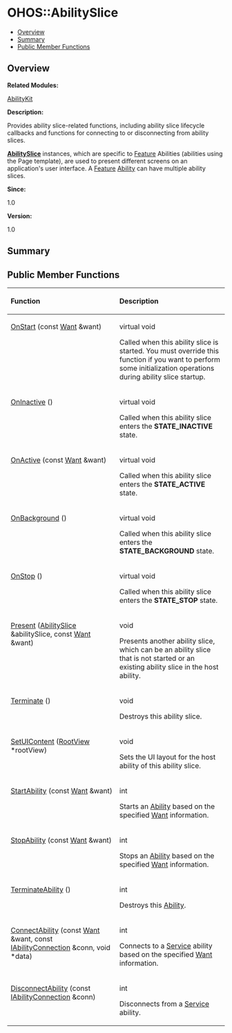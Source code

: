 # OHOS::AbilitySlice<a name="EN-US_TOPIC_0000001055078151"></a>

-   [Overview](#section991440798165632)
-   [Summary](#section1784243374165632)
-   [Public Member Functions](#pub-methods)

## **Overview**<a name="section991440798165632"></a>

**Related Modules:**

[AbilityKit](abilitykit.md)

**Description:**

Provides ability slice-related functions, including ability slice lifecycle callbacks and functions for connecting to or disconnecting from ability slices. 

**[AbilitySlice](ohos-abilityslice.md)**  instances, which are specific to  [Feature](feature.md)  Abilities \(abilities using the Page template\), are used to present different screens on an application's user interface. A  [Feature](feature.md) [Ability](ohos-ability.md)  can have multiple ability slices.

**Since:**

1.0

**Version:**

1.0

## **Summary**<a name="section1784243374165632"></a>

## Public Member Functions<a name="pub-methods"></a>

<a name="table1310247832165632"></a>
<table><thead align="left"><tr id="row2001493941165632"><th class="cellrowborder" valign="top" width="50%" id="mcps1.1.3.1.1"><p id="p1757671680165632"><a name="p1757671680165632"></a><a name="p1757671680165632"></a>Function</p>
</th>
<th class="cellrowborder" valign="top" width="50%" id="mcps1.1.3.1.2"><p id="p617608130165632"><a name="p617608130165632"></a><a name="p617608130165632"></a>Description</p>
</th>
</tr>
</thead>
<tbody><tr id="row1685784336165632"><td class="cellrowborder" valign="top" width="50%" headers="mcps1.1.3.1.1 "><p id="p1982217703165632"><a name="p1982217703165632"></a><a name="p1982217703165632"></a><a href="abilitykit.md#gad3ffda54b710b0b86e54bd6c13efae98">OnStart</a> (const <a href="want.md">Want</a> &amp;want)</p>
</td>
<td class="cellrowborder" valign="top" width="50%" headers="mcps1.1.3.1.2 "><p id="p20786846165632"><a name="p20786846165632"></a><a name="p20786846165632"></a>virtual void </p>
<p id="p1758823535165632"><a name="p1758823535165632"></a><a name="p1758823535165632"></a>Called when this ability slice is started. You must override this function if you want to perform some initialization operations during ability slice startup. </p>
</td>
</tr>
<tr id="row131398546165632"><td class="cellrowborder" valign="top" width="50%" headers="mcps1.1.3.1.1 "><p id="p471683453165632"><a name="p471683453165632"></a><a name="p471683453165632"></a><a href="abilitykit.md#gae050b00aa885765bb6808374be772615">OnInactive</a> ()</p>
</td>
<td class="cellrowborder" valign="top" width="50%" headers="mcps1.1.3.1.2 "><p id="p1498231072165632"><a name="p1498231072165632"></a><a name="p1498231072165632"></a>virtual void </p>
<p id="p709848377165632"><a name="p709848377165632"></a><a name="p709848377165632"></a>Called when this ability slice enters the <strong id="b137139134165632"><a name="b137139134165632"></a><a name="b137139134165632"></a>STATE_INACTIVE</strong> state. </p>
</td>
</tr>
<tr id="row820289857165632"><td class="cellrowborder" valign="top" width="50%" headers="mcps1.1.3.1.1 "><p id="p722714525165632"><a name="p722714525165632"></a><a name="p722714525165632"></a><a href="abilitykit.md#ga1a588eb6635e42979e18ac8013f9ea61">OnActive</a> (const <a href="want.md">Want</a> &amp;want)</p>
</td>
<td class="cellrowborder" valign="top" width="50%" headers="mcps1.1.3.1.2 "><p id="p1563053296165632"><a name="p1563053296165632"></a><a name="p1563053296165632"></a>virtual void </p>
<p id="p1594585548165632"><a name="p1594585548165632"></a><a name="p1594585548165632"></a>Called when this ability slice enters the <strong id="b948774542165632"><a name="b948774542165632"></a><a name="b948774542165632"></a>STATE_ACTIVE</strong> state. </p>
</td>
</tr>
<tr id="row1355310435165632"><td class="cellrowborder" valign="top" width="50%" headers="mcps1.1.3.1.1 "><p id="p690361143165632"><a name="p690361143165632"></a><a name="p690361143165632"></a><a href="abilitykit.md#ga19217479f8468b525460be156827a524">OnBackground</a> ()</p>
</td>
<td class="cellrowborder" valign="top" width="50%" headers="mcps1.1.3.1.2 "><p id="p124511161165632"><a name="p124511161165632"></a><a name="p124511161165632"></a>virtual void </p>
<p id="p133735619165632"><a name="p133735619165632"></a><a name="p133735619165632"></a>Called when this ability slice enters the <strong id="b1625504068165632"><a name="b1625504068165632"></a><a name="b1625504068165632"></a>STATE_BACKGROUND</strong> state. </p>
</td>
</tr>
<tr id="row780639063165632"><td class="cellrowborder" valign="top" width="50%" headers="mcps1.1.3.1.1 "><p id="p904341470165632"><a name="p904341470165632"></a><a name="p904341470165632"></a><a href="abilitykit.md#ga4e1556b780a1271e61328e659fc30eb9">OnStop</a> ()</p>
</td>
<td class="cellrowborder" valign="top" width="50%" headers="mcps1.1.3.1.2 "><p id="p1143701157165632"><a name="p1143701157165632"></a><a name="p1143701157165632"></a>virtual void </p>
<p id="p1892536984165632"><a name="p1892536984165632"></a><a name="p1892536984165632"></a>Called when this ability slice enters the <strong id="b1358579595165632"><a name="b1358579595165632"></a><a name="b1358579595165632"></a>STATE_STOP</strong> state. </p>
</td>
</tr>
<tr id="row387354776165632"><td class="cellrowborder" valign="top" width="50%" headers="mcps1.1.3.1.1 "><p id="p1982953502165632"><a name="p1982953502165632"></a><a name="p1982953502165632"></a><a href="abilitykit.md#gab2ec8b885edd0d5818b4c60541c1875f">Present</a> (<a href="ohos-abilityslice.md">AbilitySlice</a> &amp;abilitySlice, const <a href="want.md">Want</a> &amp;want)</p>
</td>
<td class="cellrowborder" valign="top" width="50%" headers="mcps1.1.3.1.2 "><p id="p259031923165632"><a name="p259031923165632"></a><a name="p259031923165632"></a>void </p>
<p id="p1110698678165632"><a name="p1110698678165632"></a><a name="p1110698678165632"></a>Presents another ability slice, which can be an ability slice that is not started or an existing ability slice in the host ability. </p>
</td>
</tr>
<tr id="row1537516923165632"><td class="cellrowborder" valign="top" width="50%" headers="mcps1.1.3.1.1 "><p id="p1020677965165632"><a name="p1020677965165632"></a><a name="p1020677965165632"></a><a href="abilitykit.md#gaf424e47c7980ff92093c6b7b75888639">Terminate</a> ()</p>
</td>
<td class="cellrowborder" valign="top" width="50%" headers="mcps1.1.3.1.2 "><p id="p427538382165632"><a name="p427538382165632"></a><a name="p427538382165632"></a>void </p>
<p id="p1341529894165632"><a name="p1341529894165632"></a><a name="p1341529894165632"></a>Destroys this ability slice. </p>
</td>
</tr>
<tr id="row525500963165632"><td class="cellrowborder" valign="top" width="50%" headers="mcps1.1.3.1.1 "><p id="p1385361314165632"><a name="p1385361314165632"></a><a name="p1385361314165632"></a><a href="abilitykit.md#ga050a81cda49edb471594447f8f4cdaac">SetUIContent</a> (<a href="ohos-rootview.md">RootView</a> *rootView)</p>
</td>
<td class="cellrowborder" valign="top" width="50%" headers="mcps1.1.3.1.2 "><p id="p947048116165632"><a name="p947048116165632"></a><a name="p947048116165632"></a>void </p>
<p id="p1472971149165632"><a name="p1472971149165632"></a><a name="p1472971149165632"></a>Sets the UI layout for the host ability of this ability slice. </p>
</td>
</tr>
<tr id="row885303241165632"><td class="cellrowborder" valign="top" width="50%" headers="mcps1.1.3.1.1 "><p id="p1132568666165632"><a name="p1132568666165632"></a><a name="p1132568666165632"></a><a href="abilitykit.md#gab11d708d5eaa1eca54828fa88625681a">StartAbility</a> (const <a href="want.md">Want</a> &amp;want)</p>
</td>
<td class="cellrowborder" valign="top" width="50%" headers="mcps1.1.3.1.2 "><p id="p43978903165632"><a name="p43978903165632"></a><a name="p43978903165632"></a>int </p>
<p id="p1609388168165632"><a name="p1609388168165632"></a><a name="p1609388168165632"></a>Starts an <a href="ohos-ability.md">Ability</a> based on the specified <a href="want.md">Want</a> information. </p>
</td>
</tr>
<tr id="row741632043165632"><td class="cellrowborder" valign="top" width="50%" headers="mcps1.1.3.1.1 "><p id="p1652029001165632"><a name="p1652029001165632"></a><a name="p1652029001165632"></a><a href="abilitykit.md#gadc670d5f6df0d485ee3062b70b3ffe99">StopAbility</a> (const <a href="want.md">Want</a> &amp;want)</p>
</td>
<td class="cellrowborder" valign="top" width="50%" headers="mcps1.1.3.1.2 "><p id="p660462495165632"><a name="p660462495165632"></a><a name="p660462495165632"></a>int </p>
<p id="p1819706708165632"><a name="p1819706708165632"></a><a name="p1819706708165632"></a>Stops an <a href="ohos-ability.md">Ability</a> based on the specified <a href="want.md">Want</a> information. </p>
</td>
</tr>
<tr id="row1224564837165632"><td class="cellrowborder" valign="top" width="50%" headers="mcps1.1.3.1.1 "><p id="p153470234165632"><a name="p153470234165632"></a><a name="p153470234165632"></a><a href="abilitykit.md#gac4a36f03c60fcbeca3b47192ccab1d24">TerminateAbility</a> ()</p>
</td>
<td class="cellrowborder" valign="top" width="50%" headers="mcps1.1.3.1.2 "><p id="p962298067165632"><a name="p962298067165632"></a><a name="p962298067165632"></a>int </p>
<p id="p516032728165632"><a name="p516032728165632"></a><a name="p516032728165632"></a>Destroys this <a href="ohos-ability.md">Ability</a>. </p>
</td>
</tr>
<tr id="row1889296978165632"><td class="cellrowborder" valign="top" width="50%" headers="mcps1.1.3.1.1 "><p id="p2097332298165632"><a name="p2097332298165632"></a><a name="p2097332298165632"></a><a href="abilitykit.md#ga4da460ac085a8da1c665f317fcde2ba1">ConnectAbility</a> (const <a href="want.md">Want</a> &amp;want, const <a href="iabilityconnection.md">IAbilityConnection</a> &amp;conn, void *data)</p>
</td>
<td class="cellrowborder" valign="top" width="50%" headers="mcps1.1.3.1.2 "><p id="p2114198848165632"><a name="p2114198848165632"></a><a name="p2114198848165632"></a>int </p>
<p id="p1922129766165632"><a name="p1922129766165632"></a><a name="p1922129766165632"></a>Connects to a <a href="service.md">Service</a> ability based on the specified <a href="want.md">Want</a> information. </p>
</td>
</tr>
<tr id="row122713973165632"><td class="cellrowborder" valign="top" width="50%" headers="mcps1.1.3.1.1 "><p id="p1497192347165632"><a name="p1497192347165632"></a><a name="p1497192347165632"></a><a href="abilitykit.md#ga1d9023597a9889dbb4015565a10f3470">DisconnectAbility</a> (const <a href="iabilityconnection.md">IAbilityConnection</a> &amp;conn)</p>
</td>
<td class="cellrowborder" valign="top" width="50%" headers="mcps1.1.3.1.2 "><p id="p1488825686165632"><a name="p1488825686165632"></a><a name="p1488825686165632"></a>int </p>
<p id="p355880422165632"><a name="p355880422165632"></a><a name="p355880422165632"></a>Disconnects from a <a href="service.md">Service</a> ability. </p>
</td>
</tr>
</tbody>
</table>

